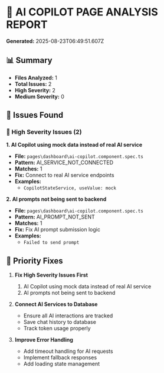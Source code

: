 # 🤖 AI COPILOT PAGE ANALYSIS REPORT

**Generated:** 2025-08-23T06:49:51.607Z

## 📊 Summary

- **Files Analyzed:** 1
- **Total Issues:** 2
- **High Severity:** 2
- **Medium Severity:** 0

## 🚨 Issues Found

### 🔴 High Severity Issues (2)

**1. AI Copilot using mock data instead of real AI service**
- **File:** `pages\dashboard\ai-copilot.component.spec.ts`
- **Pattern:** AI_SERVICE_NOT_CONNECTED
- **Matches:** 1
- **Fix:** Connect to real AI service endpoints
- **Examples:**
  - `CopilotStateService, useValue: mock`

**2. AI prompts not being sent to backend**
- **File:** `pages\dashboard\ai-copilot.component.spec.ts`
- **Pattern:** AI_PROMPT_NOT_SENT
- **Matches:** 1
- **Fix:** Fix AI prompt submission logic
- **Examples:**
  - `Failed to send prompt`

## 🎯 Priority Fixes

1. **Fix High Severity Issues First**
   1. AI Copilot using mock data instead of real AI service
   2. AI prompts not being sent to backend

2. **Connect AI Services to Database**
   - Ensure all AI interactions are tracked
   - Save chat history to database
   - Track token usage properly

3. **Improve Error Handling**
   - Add timeout handling for AI requests
   - Implement fallback responses
   - Add loading state management

